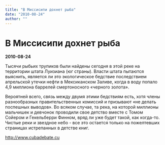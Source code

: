 ```yaml
---
title: "В Миссисипи дохнет рыба"
date: "2010-08-24"
author: ""
---
```


# В Миссисипи дохнет рыба

**2010-08-24** 

Тысячи рыбьих трупиков были найдены сегодня в этой реке на территории штата Луизиана (юг страны). Власти штата пытаются выяснить, является ли это экологическое бедствие последствием апрельской утечки нефти в Мексиканском Заливе, когда в воду попало 4,9 миллиона баррелей смертоносного «черного золота».

Вероятней всего, связь между двумя этими бедствиям есть, хотя члены разнообразных правительственных комиссий и призывают «не делать поспешных выводов». Во всяком случае, та река, на которой миллионы мальчишек и девчонок проводили свое детство вместе с Томом Сойером и Гекельберри Финном, вряд ли уже будет такой, как когда-то. Чистые реки и звездное небо - все это остается только на пожелтевших страницах истрепанных в детстве книг.

http://www.cubadebate.cu